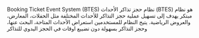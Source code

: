 Booking Ticket Event System (BTES)
نظام حجز تذاكر الأحداث (BTES) هو نظام مبتكر يهدف إلى تسهيل عملية حجز التذاكر للأحداث المختلفة مثل الحفلات، المعارض، والعروض الرياضية. يتيح النظام للمستخدمين استعراض الأحداث المتاحة، البحث عنها، وحجز التذاكر بسهولة دون تضييع اوقات في الحجز اليدوي للتذاكر
